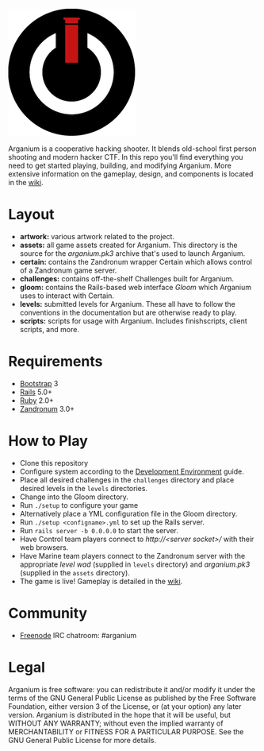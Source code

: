 ![Arganium](/artwork/arganium%20logo-small.png?raw=true "Arganium")

Arganium is a cooperative hacking shooter.  It blends old-school first person shooting and modern hacker CTF.  In this repo you'll find everything you need to get started playing, building, and modifying Arganium.  More extensive information on the gameplay, design, and components is located in the [wiki](https://github.com/frozenfoxx/arganium/wiki).

# Layout
* __artwork:__ various artwork related to the project.
* __assets:__ all game assets created for Arganium.  This directory is the source for the *arganium.pk3* archive that's used to launch Arganium.
* __certain:__ contains the Zandronum wrapper Certain which allows control of a Zandronum game server.
* __challenges:__ contains off-the-shelf Challenges built for Arganium.
* __gloom:__ contains the Rails-based web interface *Gloom* which Arganium uses to interact with Certain.
* __levels:__ submitted levels for Arganium.  These all have to follow the conventions in the documentation but are otherwise ready to play.
* __scripts:__ scripts for usage with Arganium.  Includes finishscripts, client scripts, and more.

# Requirements
* [Bootstrap](http://getbootstrap.com) 3
* [Rails](http://rubyonrails.org) 5.0+
* [Ruby](https://www.ruby-lang.org) 2.0+
* [Zandronum](https://zandronum.com/) 3.0+

# How to Play
* Clone this repository
* Configure system according to the [Development Environment](https://github.com/frozenfoxx/arganium/wiki/Development-Environment) guide.
* Place all desired challenges in the `challenges` directory and place desired levels in the `levels` directories.
* Change into the Gloom directory.
* Run `./setup` to configure your game
 * Alternatively place a YML configuration file in the Gloom directory.
* Run `./setup <configname>.yml` to set up the Rails server.
* Run `rails server -b 0.0.0.0` to start the server.
* Have Control team players connect to *http://\<server socket\>/* with their web browsers.
* Have Marine team players connect to the Zandronum server with the appropriate *level wad* (supplied in `levels` directory) and *arganium.pk3* (supplied in the `assets` directory).
* The game is live!  Gameplay is detailed in the [wiki](https://github.com/frozenfoxx/arganium/wiki/Gameplay).

# Community
* [Freenode](https://freenode.net/) IRC chatroom:  #arganium

# Legal
Arganium is free software: you can redistribute it and/or modify it under the terms of the GNU General Public License as published by the Free Software Foundation, either version 3 of the License, or (at your option) any later version. Arganium is distributed in the hope that it will be useful, but WITHOUT ANY WARRANTY; without even the implied warranty of MERCHANTABILITY or FITNESS FOR A PARTICULAR PURPOSE. See the GNU General Public License for more details.
